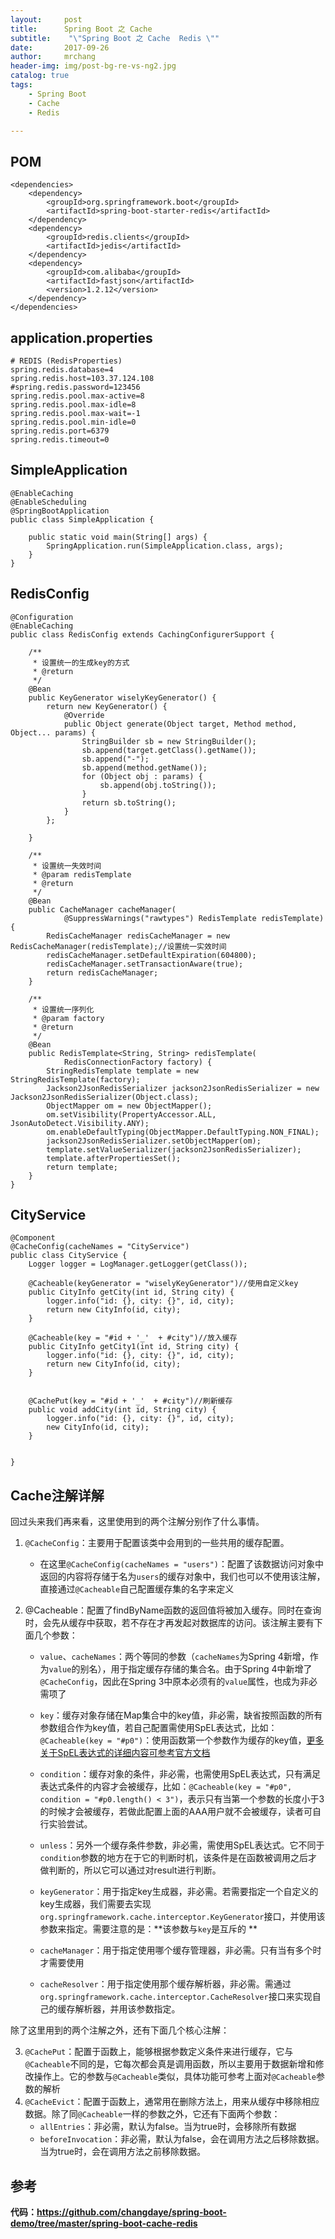 ```yaml
---
layout:     post
title:     	Spring Boot 之 Cache
subtitle:    "\"Spring Boot 之 Cache  Redis \""
date:       2017-09-26
author:     mrchang
header-img: img/post-bg-re-vs-ng2.jpg
catalog: true
tags:
    - Spring Boot
    - Cache
    - Redis

---
```



## POM

	<dependencies>
        <dependency>
            <groupId>org.springframework.boot</groupId>
            <artifactId>spring-boot-starter-redis</artifactId>
        </dependency>
        <dependency>
            <groupId>redis.clients</groupId>
            <artifactId>jedis</artifactId>
        </dependency>
        <dependency>
            <groupId>com.alibaba</groupId>
            <artifactId>fastjson</artifactId>
            <version>1.2.12</version>
        </dependency>
    </dependencies>	 
	 
	
## application.properties
	
	# REDIS (RedisProperties)
	spring.redis.database=4
	spring.redis.host=103.37.124.108
	#spring.redis.password=123456
	spring.redis.pool.max-active=8
	spring.redis.pool.max-idle=8
	spring.redis.pool.max-wait=-1
	spring.redis.pool.min-idle=0
	spring.redis.port=6379
	spring.redis.timeout=0
	
	

	
	
## SimpleApplication
		

	@EnableCaching
	@EnableScheduling
	@SpringBootApplication
	public class SimpleApplication {
	
	    public static void main(String[] args) {
	        SpringApplication.run(SimpleApplication.class, args);
	    }
	}
	
	
	    
## RedisConfig

	@Configuration
	@EnableCaching
	public class RedisConfig extends CachingConfigurerSupport {
	
	    /**
	     * 设置统一的生成key的方式
	     * @return
	     */
	    @Bean
	    public KeyGenerator wiselyKeyGenerator() {
	        return new KeyGenerator() {
	            @Override
	            public Object generate(Object target, Method method, Object... params) {
	                StringBuilder sb = new StringBuilder();
	                sb.append(target.getClass().getName());
	                sb.append("-");
	                sb.append(method.getName());
	                for (Object obj : params) {
	                    sb.append(obj.toString());
	                }
	                return sb.toString();
	            }
	        };
	
	    }
	
	    /**
	     * 设置统一失效时间
	     * @param redisTemplate
	     * @return
	     */
	    @Bean
	    public CacheManager cacheManager(
	            @SuppressWarnings("rawtypes") RedisTemplate redisTemplate) {
	        RedisCacheManager redisCacheManager = new RedisCacheManager(redisTemplate);//设置统一实效时间
	        redisCacheManager.setDefaultExpiration(604800);
	        redisCacheManager.setTransactionAware(true);
	        return redisCacheManager;
	    }
	
	    /**
	     * 设置统一序列化
	     * @param factory
	     * @return
	     */
	    @Bean
	    public RedisTemplate<String, String> redisTemplate(
	            RedisConnectionFactory factory) {
	        StringRedisTemplate template = new StringRedisTemplate(factory);
	        Jackson2JsonRedisSerializer jackson2JsonRedisSerializer = new Jackson2JsonRedisSerializer(Object.class);
	        ObjectMapper om = new ObjectMapper();
	        om.setVisibility(PropertyAccessor.ALL, JsonAutoDetect.Visibility.ANY);
	        om.enableDefaultTyping(ObjectMapper.DefaultTyping.NON_FINAL);
	        jackson2JsonRedisSerializer.setObjectMapper(om);
	        template.setValueSerializer(jackson2JsonRedisSerializer);
	        template.afterPropertiesSet();
	        return template;
	    }
	}

	
## CityService


	@Component
	@CacheConfig(cacheNames = "CityService")
	public class CityService {
	    Logger logger = LogManager.getLogger(getClass());
	
	    @Cacheable(keyGenerator = "wiselyKeyGenerator")//使用自定义key
	    public CityInfo getCity(int id, String city) {
	        logger.info("id: {}, city: {}", id, city);
	        return new CityInfo(id, city);
	    }
	
	    @Cacheable(key = "#id + '_'  + #city")//放入缓存
	    public CityInfo getCity1(int id, String city) {
	        logger.info("id: {}, city: {}", id, city);
	        return new CityInfo(id, city);
	    }
	
	
	    @CachePut(key = "#id + '_'  + #city")//刷新缓存
	    public void addCity(int id, String city) {
	        logger.info("id: {}, city: {}", id, city);
	        new CityInfo(id, city);
	    }
	
	
	}	
	

## Cache注解详解

回过头来我们再来看，这里使用到的两个注解分别作了什么事情。

1. `@CacheConfig`：主要用于配置该类中会用到的一些共用的缓存配置。
	
	* 在这里`@CacheConfig(cacheNames = "users")`：配置了该数据访问对象中返回的内容将存储于名为`users`的缓存对象中，我们也可以不使用该注解，直接通过`@Cacheable`自己配置缓存集的名字来定义

2.  @Cacheable：配置了findByName函数的返回值将被加入缓存。同时在查询时，会先从缓存中获取，若不存在才再发起对数据库的访问。该注解主要有下面几个参数：

	* `value`、`cacheNames`：两个等同的参数（`cacheNames`为Spring 4新增，作为`value`的别名），用于指定缓存存储的集合名。由于Spring 4中新增了`@CacheConfig`，因此在Spring 3中原本必须有的`value`属性，也成为非必需项了
	* `key`：缓存对象存储在Map集合中的key值，非必需，缺省按照函数的所有参数组合作为key值，若自己配置需使用SpEL表达式，比如：`@Cacheable(key = "#p0")`：使用函数第一个参数作为缓存的key值，[更多关于SpEL表达式的详细内容可参考官方文档
](https://docs.spring.io/spring/docs/current/spring-framework-reference/html/cache.html#cache-spel-context)

	* `condition`：缓存对象的条件，非必需，也需使用SpEL表达式，只有满足表达式条件的内容才会被缓存，比如：`@Cacheable(key = "#p0", condition = "#p0.length() < 3")`，表示只有当第一个参数的长度小于3的时候才会被缓存，若做此配置上面的AAA用户就不会被缓存，读者可自行实验尝试。
	* `unless`：另外一个缓存条件参数，非必需，需使用SpEL表达式。它不同于`condition`参数的地方在于它的判断时机，该条件是在函数被调用之后才做判断的，所以它可以通过对result进行判断。
	* `keyGenerator`：用于指定key生成器，非必需。若需要指定一个自定义的key生成器，我们需要去实现`org.springframework.cache.interceptor.KeyGenerator`接口，并使用该参数来指定。需要注意的是：**该参数与`key`是互斥的
**
	* `cacheManager`：用于指定使用哪个缓存管理器，非必需。只有当有多个时才需要使用
	* `cacheResolver`：用于指定使用那个缓存解析器，非必需。需通过`org.springframework.cache.interceptor.CacheResolver`接口来实现自己的缓存解析器，并用该参数指定。

除了这里用到的两个注解之外，还有下面几个核心注解：

3. `@CachePut`：配置于函数上，能够根据参数定义条件来进行缓存，它与`@Cacheable`不同的是，它每次都会真是调用函数，所以主要用于数据新增和修改操作上。它的参数与`@Cacheable`类似，具体功能可参考上面对`@Cacheable`参数的解析
4. `@CacheEvict`：配置于函数上，通常用在删除方法上，用来从缓存中移除相应数据。除了同`@Cacheable`一样的参数之外，它还有下面两个参数：
	* `allEntries`：非必需，默认为false。当为true时，会移除所有数据
	* `beforeInvocation`：非必需，默认为false，会在调用方法之后移除数据。当为true时，会在调用方法之前移除数据。
	
	    
	    
## 参考

**代码：https://github.com/changdaye/spring-boot-demo/tree/master/spring-boot-cache-redis**